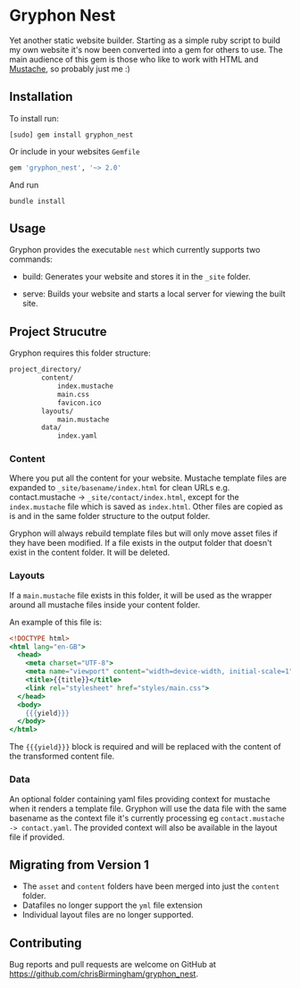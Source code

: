 # Gryphon Nest

Yet another static website builder. Starting as a simple ruby script to build my own website it's now been converted into a gem for others to use. The main audience of this gem is those who like to work with HTML and [Mustache](https://mustache.github.io/), so probably just me :)

## Installation

To install run:

```commandline
[sudo] gem install gryphon_nest
```

Or include in your websites `Gemfile`

```ruby
gem 'gryphon_nest', '~> 2.0'
```

And run

```commandline
bundle install
```

## Usage

Gryphon provides the executable `nest` which currently supports two commands:

* build: Generates your website and stores it in the `_site` folder.

* serve: Builds your website and starts a local server for viewing the built site.

## Project Strucutre

Gryphon requires this folder structure:

```txt
project_directory/
        content/
            index.mustache
            main.css
            favicon.ico
        layouts/
            main.mustache
        data/
            index.yaml
```

### Content

Where you put all the content for your website. Mustache template files are expanded to `_site/basename/index.html` for clean URLs e.g. contact.mustache -> `_site/contact/index.html`, except for the `index.mustache` file which is saved as `index.html`. Other files are copied as is and in the same folder structure to the output folder.

Gryphon will always rebuild template files but will only move asset files if they have been modified. If a file exists in the output folder that doesn't exist in the content folder. It will be deleted.

### Layouts

If a `main.mustache` file exists in this folder, it will be used as the wrapper around all mustache files inside your content folder.

An example of this file is: 

```mustache
<!DOCTYPE html>
<html lang="en-GB">
  <head>
    <meta charset="UTF-8">
    <meta name="viewport" content="width=device-width, initial-scale=1">
    <title>{{title}}</title>
    <link rel="stylesheet" href="styles/main.css">
  </head>
  <body>
    {{{yield}}}
  </body>
</html>
```

The `{{{yield}}}` block is required and will be replaced with the content of the transformed content file.

### Data

An optional folder containing yaml files providing context for mustache when it renders a template file. Gryphon will use the data file with the same basename as the context file it's currently processing eg `contact.mustache -> contact.yaml`. The provided context will also be available in the layout file if provided.

## Migrating from Version 1

* The `asset` and `content` folders have been merged into just the `content` folder.
* Datafiles no longer support the `yml` file extension
* Individual layout files are no longer supported.

## Contributing

Bug reports and pull requests are welcome on GitHub at https://github.com/chrisBirmingham/gryphon_nest.
